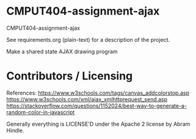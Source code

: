 CMPUT404-assignment-ajax
==============================

CMPUT404-assignment-ajax

See requirements.org (plain-text) for a description of the project.

Make a shared state AJAX drawing program

Contributors / Licensing
========================
References:
https://www.w3schools.com/tags/canvas_addcolorstop.asp
https://www.w3schools.com/xml/ajax_xmlhttprequest_send.asp
https://stackoverflow.com/questions/1152024/best-way-to-generate-a-random-color-in-javascript


Generally everything is LICENSE'D under the Apache 2 license by Abram Hindle.


